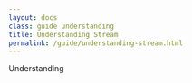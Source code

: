 ```yaml
---
layout: docs
class: guide understanding
title: Understanding Stream
permalink: /guide/understanding-stream.html
---
```


Understanding
